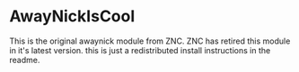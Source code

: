 # AwayNickIsCool
This is the original awaynick module from ZNC. ZNC has retired this module in it's latest version. this is just a  redistributed install instructions in the readme.
